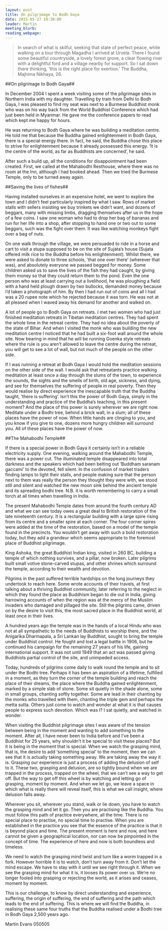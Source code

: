 ```yaml
---
layout: post
title: On pilgrimage to Bodh Gaya
date: 2015-05-27 19:30:00
leader: Martin
meeting_blurb:
reading_webpage: 
---
```

>In search of what is skilful, seeking that state of perfect peace, while walking on a tour through Magadha I arrived at Urvela.  There I found some beautiful countryside, a lovely forest grove, a clear flowing river with a delightful ford and a village nearby for support.  So I sat down there thinking, ‘this is the right place for exertion.’   The Buddha, Majhima Nikhaya, 26.

##On pilgrimage to Bodh Gaya##

In December 2004 I spent a week visiting some of the pilgrimage sites in Northern India with my daughter.  Travelling by train from Delhi to Bodh Gaya, I was pleased to find my seat was next to a Burmese Buddhist monk who was on his way back from the World Buddhist Conference which had just been held in Myanmar.   He gave me the conference papers to read which kept me happy for hours.  

He was returning to Bodh Gaya where he was building a meditation centre.  He told me that because the Buddha gained enlightenment in Bodh Gaya, there is a special energy there.  In fact, he said, the Buddha chose this place to strive for enlightenment because it already possessed this energy.  ‘It is the centre of the world, as far as Buddhists are concerned’, he said.

After such a build up, all the conditions for disappointment had been created.  First, we called at the Mahabodhi Resthouse, where there was no room at the Inn, although I had booked ahead.  Then we tried the Burmese Temple, only to be turned away again.  

##Saving the lives of fishes##

Having installed ourselves in an expensive hotel, we went to explore the town and I didn’t feel particularly inspired by what I saw.  Rows of market stalls with sellers insisting we buy trinkets we didn’t want, and dozens of beggars, many with missing limbs, dragging themselves after us in the hope of a few coins.  I saw one woman who had to drop her bag of bananas and run for her life into a shop, after stopping to hand one or two out to some beggars, such was the fight over them.  It was like watching monkeys fight over a bag of nuts.     

On one walk through the village, we were persuaded to ride in a horse and cart to visit a stupa supposed to be on the site of Sujata’s house (Sujata offered milk rice to the Buddha before his enlightenment). Whilst there, we were asked to donate to three schools, ‘that one over there’ (wherever that was), and absolutely everyone we passed begged for money.  Some children asked us to save the lives of the fish they had caught, by giving them money so that they could return them to the pond.   Even the one person who was at least carrying out a livelihood, he was ploughing a field with a hand held plough drawn by two bullocks, demanded money because I’d taken a photograph of him.  By then I had run out of coins and all I had was a 20 rupee note which he rejected because it was torn.  He was not at all pleased when I waved away his demand for another and walked on.

A lot of people go to Bodh Gaya on retreats.  I met two women who had just finished meditation retreats in Tibetan meditation centres.  They had spent the whole time in the retreat centre.  They had no idea about the poverty of the state of Bihar.  And when I visited the monk who was building the new meditation centre I noticed that he had built a six-foot wall around the whole site.  Now bearing in mind that he will be running Goenka style retreats where the rule is you aren’t allowed to leave the centre during the retreat, you will get to see a lot of wall, but not much of the people on the other side.

If I was running a retreat at Bodh Gaya I would hold the meditation sessions on the other side of the wall.   I would ask that retreatants practice walking meditation at least once a day through the slums of the town, to experience the sounds, the sights and the smells of birth, old age, sickness, and dying, and see for themselves the suffering of people in real poverty.  Then they would realise by direct experience the inescapable truth that the Buddha taught, ‘there is suffering’.  Isn’t this the power of Bodh Gaya, simply in the understanding and practice of the Buddha’s teaching, in this present moment?  And the place of this power is surely wherever we are right now.  Meditate under a Bodhi tree, behind a brick wall, in a slum; all of these places have the power of now.  When little hands are clinging to you, and you know if you give to one, dozens more hungry children will surround you.  All of these places have the power of now.  

##The Mahabodhi Temple##

If there is a special power in Bodh Gaya it certainly isn’t in a reliable electricity supply.  One evening, walking around the Mahabodhi Temple, there was a power cut.  The illuminated temple disappeared into total darkness and the speakers which had been belting out ‘Buddham saranam gaccami’ to the devoted, fell silent.  In the confusion of market traders finding lamps to light their stalls, and people making sure that the person next to them was really the person they thought they were with, we stood still and silent and watched the new moon sink behind the ancient temple and its spreading bodhi tree.  N.B. it is worth remembering to carry a small torch at all times when travelling in India.

The present Mahabodhi Temple dates from around the fourth century AD and what we can see today owes a great deal to British restoration of the late nineteenth century.  It is a rectangular building with a large spire rising from its centre and a smaller spire at each corner.  The four corner spires were added at the time of the restoration, based on a model of the temple found in the precincts.  You wouldn’t get away with such a bold restoration today, but they add a grandeur which seems appropriate to the foremost place of Buddhist pilgrimage.

King Ashoka, the great Buddhist Indian king, visited in 260 BC, building a temple of which nothing survives, and a pillar, now broken.  Later pilgrims built small votive stone-carved stupas, and other shrines which surround the temple, according to their wealth and devotion.
  
Pilgrims in the past suffered terrible hardships on the long journeys they undertook to reach here.  Some wrote accounts of their travels, at first talking about a thriving Buddhist community, later referring to the neglect in which they found the place as Buddhism began to die out in India, giving harrowing accounts of when the region was at the mercy of the Muslim invaders who damaged and pillaged the site. Still the pilgrims came, driven on by the desire to visit this, the most sacred place in the Buddhist world, at least once in their lives.  

A hundred years ago the temple was in the hands of a local Hindu who was not at all sympathetic to the needs of Buddhists to worship there, and the Anigarika Dharmapala, a Sri Lankan lay Buddhist, sought to bring the temple under Buddhist control.  He fought and lost a legal battle in 1906, but he continued his campaign for the remaining 27 years of his life, gaining international support.  It was not until 1949 that an act was passed giving Buddhists partial control of the site, and unimpeded access.  

Today, hundreds of pilgrims come daily to walk round the temple and to sit under the Bodhi tree.  Perhaps it has been an aspiration of a lifetime, fulfilled in a moment, as they turn the corner of the temple building and reach the place of their dreams, the place where the Buddha gained enlightenment, marked by a simple slab of stone.  Some sit quietly in the shade alone, some in small groups, chanting softly together.  Some are lead in their chanting by the monks who travelled with them, chanting the triple gem and perhaps the metta sutta.  Others just come to watch and wonder at what it is that causes people to express such devotion.  Which was I?  I sat quietly, and watched in wonder.  

When visiting the Buddhist pilgrimage sites I was aware of the tension between being in the moment and wanting to add something to the moment.   After all, I have never been to India before and I’ve been a Buddhist for 25 years, why shouldn’t it be special to visit these places?  But it is being in the moment that is special.  When we watch the grasping mind, that is, the desire to add ‘something special’ to the moment, then we can see that it is actually taking something away.  We are taking away the way it is.  Grasping our experience is just a process of adding the delusion of self to it.  These two, grasping and delusion, are so tightly bound when we are trapped in the process, trapped on the wheel, that we can’t see a way to get off.  But the way to get off this wheel is by watching and letting go of grasping, moment by moment.  And when we let go, we leave a space in which what is really there will reveal itself, this is what we call insight, where delusion falls away.  

Wherever you sit, wherever you stand, walk or lie down, you have to watch the grasping mind and let it go.  Then you are practising like the Buddha.   You must follow this path of practice everywhere, all the time.  There is no special place to practise, no special time to practise.  When you are established in the practice you see that the essence of the practice is that it is beyond place and time.  The present moment is here and now, and here cannot be given a geographical location, nor can now be pinpointed in the concept of time.  The experience of here and now is both boundless and timeless.

We need to watch the grasping mind twist and turn like a worm trapped in a fork.  However horrible it is to watch, don’t turn away from it.  Don’t let the mind escape.  We have to stay with it until we see right through it.  When we see the grasping mind for what it is, it looses its power over us.  We’re no longer fooled into grasping or rejecting the world, as it arises and ceases, moment by moment.    

This is our challenge, to know by direct understanding and experience, suffering, the origin of suffering, the end of suffering and the path which leads to the end of suffering.  This is where we will find the Buddha, in realising these same four truths that the Buddha realised under a Bodhi tree in Bodh Gaya 2,500 years ago.   
      
Martin Evans  050505
